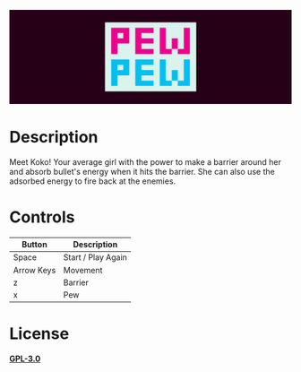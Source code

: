 ![Shrine](https://github.com/FR0ST1N/Pew-Pew/blob/master/banner.png "Pew-Pew")

# Description

Meet Koko! Your average girl with the power to make a barrier around her and absorb bullet's energy when it hits the barrier. She can also use the adsorbed energy to fire back at the enemies.

# Controls

| Button  | Description |
| ------------- | ------------- |
| Space  | Start / Play Again  |
| Arrow Keys | Movement  |
| z | Barrier  |
| x  | Pew  |

# License

[**GPL-3.0**](https://github.com/FR0ST1N/Pew-Pew/blob/master/LICENSE)